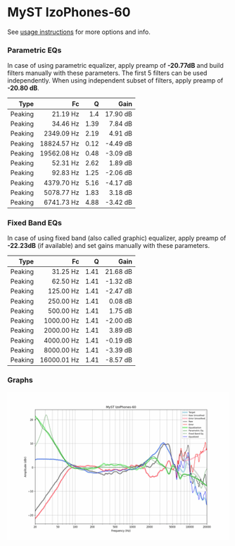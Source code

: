 # MyST IzoPhones-60
See [usage instructions](https://github.com/jaakkopasanen/AutoEq#usage) for more options and info.

### Parametric EQs
In case of using parametric equalizer, apply preamp of **-20.77dB** and build filters manually
with these parameters. The first 5 filters can be used independently.
When using independent subset of filters, apply preamp of **-20.80 dB**.

| Type    | Fc          |    Q | Gain     |
|--------:|------------:|-----:|---------:|
| Peaking | 21.19 Hz    | 1.4  | 17.90 dB |
| Peaking | 34.46 Hz    | 1.39 | 7.84 dB  |
| Peaking | 2349.09 Hz  | 2.19 | 4.91 dB  |
| Peaking | 18824.57 Hz | 0.12 | -4.49 dB |
| Peaking | 19562.08 Hz | 0.48 | -3.09 dB |
| Peaking | 52.31 Hz    | 2.62 | 1.89 dB  |
| Peaking | 92.83 Hz    | 1.25 | -2.06 dB |
| Peaking | 4379.70 Hz  | 5.16 | -4.17 dB |
| Peaking | 5078.77 Hz  | 1.83 | 3.18 dB  |
| Peaking | 6741.73 Hz  | 4.88 | -3.42 dB |

### Fixed Band EQs
In case of using fixed band (also called graphic) equalizer, apply preamp of **-22.23dB**
(if available) and set gains manually with these parameters.

| Type    | Fc          |    Q | Gain     |
|--------:|------------:|-----:|---------:|
| Peaking | 31.25 Hz    | 1.41 | 21.68 dB |
| Peaking | 62.50 Hz    | 1.41 | -1.32 dB |
| Peaking | 125.00 Hz   | 1.41 | -2.47 dB |
| Peaking | 250.00 Hz   | 1.41 | 0.08 dB  |
| Peaking | 500.00 Hz   | 1.41 | 1.75 dB  |
| Peaking | 1000.00 Hz  | 1.41 | -2.00 dB |
| Peaking | 2000.00 Hz  | 1.41 | 3.89 dB  |
| Peaking | 4000.00 Hz  | 1.41 | -0.19 dB |
| Peaking | 8000.00 Hz  | 1.41 | -3.39 dB |
| Peaking | 16000.01 Hz | 1.41 | -8.57 dB |

### Graphs
![](./MyST%20IzoPhones-60.png)
